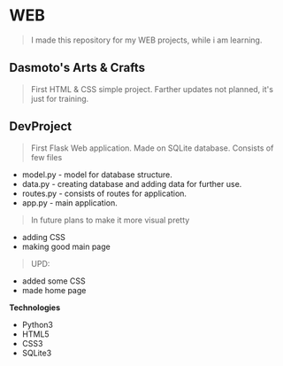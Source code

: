 # WEB
> I made this repository for my WEB projects, while i am learning. 
## Dasmoto's Arts & Crafts
> First HTML & CSS simple project. Farther updates not planned, it's just for training.
## DevProject
> First Flask Web application. Made on SQLite database. Consists of few files 
- model.py - model for database structure. 
- data.py - creating database and adding data for further use. 
- routes.py - consists of routes for application. 
- app.py - main application.
> In future plans to make it more visual pretty
- adding CSS
- making good main page
>UPD:
- added some CSS
- made home page

**Technologies**

- Python3
- HTML5
- CSS3
- SQLite3
